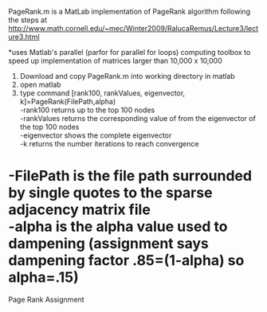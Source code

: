 PageRank.m is a MatLab implementation of PageRank algorithm following the steps at
http://www.math.cornell.edu/~mec/Winter2009/RalucaRemus/Lecture3/lecture3.html

*uses Matlab's parallel (parfor for parallel for loops) computing toolbox to speed up implementation of matrices larger than 10,000 x 10,000

1. Download and copy PageRank.m into working directory in matlab
2. open matlab
3. type command [rank100, rankValues, eigenvector, k]=PageRank(FilePath,alpha)<br>
  -rank100 returns up to the top 100 nodes<br>
  -rankValues returns the corresponding value of from the eigenvector of the top 100 nodes<br>
  -eigenvector shows the complete eigenvector<br>
  -k returns the number iterations to reach convergence<br>

  -FilePath is the file path surrounded by single quotes to the sparse adjacency matrix file<br>
  -alpha is the alpha value used to dampening (assignment says dampening factor .85=(1-alpha) so alpha=.15)
========

Page Rank Assignment
